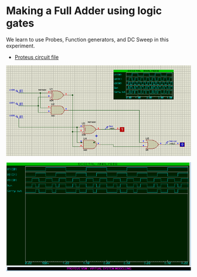# Making a Full Adder using logic gates

We learn to use Probes, Function generators, and DC Sweep in this experiment.

- [Proteus circuit file](full_adder.pdsprj)

![Screenshot of simulation running](full_adder.png)

![Screenshot of DC Sweep](full_adder_dc_sweep.png)
